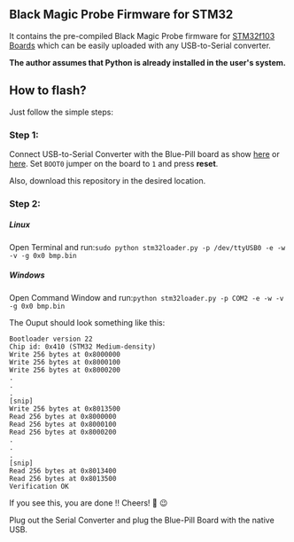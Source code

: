 ## Black Magic Probe Firmware for STM32
It contains the pre-compiled Black Magic Probe firmware for [STM32f103 Boards](https://wiki.stm32duino.com/index.php?title=Blue_Pill) which can be easily uploaded with any USB-to-Serial converter. 

**The author assumes that Python is already installed in the user's system.**

## How to flash?
Just follow the simple steps:

### Step 1:
Connect USB-to-Serial Converter with the Blue-Pill board as show [here](http://grauonline.de/wordpress/wp-content/uploads/arduino_stm32f103c8t6.jpg) or [here](https://www.14core.com/wp-content/uploads/2016/02/Using-TTL-UART-ARM-STM32F-Flashing-Programming-Manual-Diagram-ARM.jpg). Set `BOOT0` jumper on the board to `1` and press **reset**.

Also, download this repository in the desired location.

### Step 2:
##### Linux
Open Terminal and run:`sudo python stm32loader.py -p /dev/ttyUSB0 -e -w -v -g 0x0 bmp.bin`

##### Windows
Open Command Window and run:`python stm32loader.py -p COM2 -e -w -v -g 0x0 bmp.bin`

The Ouput should look something like this:
```
Bootloader version 22
Chip id: 0x410 (STM32 Medium-density)
Write 256 bytes at 0x8000000
Write 256 bytes at 0x8000100
Write 256 bytes at 0x8000200
.
.
.
[snip]
Write 256 bytes at 0x8013500
Read 256 bytes at 0x8000000
Read 256 bytes at 0x8000100
Read 256 bytes at 0x8000200
.
.
.
[snip]
Read 256 bytes at 0x8013400
Read 256 bytes at 0x8013500
Verification OK

```
If you see this, you are done !! Cheers! :beers: :wink:

Plug out the Serial Converter and plug the Blue-Pill Board with the native USB.
